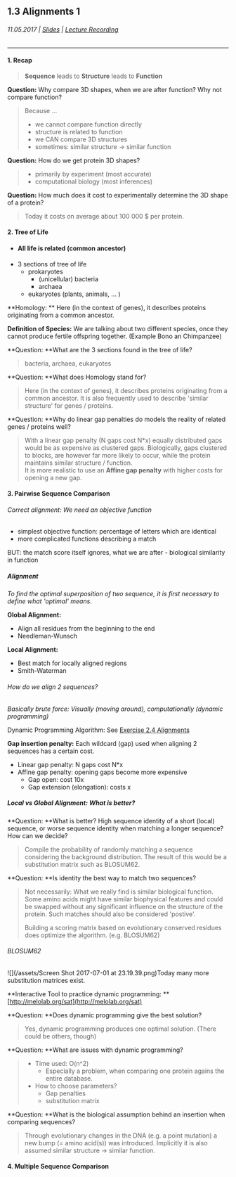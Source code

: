 ## 1.3 Alignments 1

###### 11.05.2017 \| [Slides](https://www.rostlab.org/sites/default/files/fileadmin/teaching/SoSe17/PP1CS/cb1e_20170511_alignments1.pdf) \| [Lecture Recording](https://www.youtube.com/watch?v=-yN2iBQnzeQ&index=3&list=PLg46T0OlBIJ9abbsmUL-ux24DCpoUlC1J)

---

#### 1. Recap

> **Sequence** leads to **Structure** leads to **Function**

**Question:** Why compare 3D shapes, when we are after function? Why not compare function?

> Because ...
>
> * we cannot compare function directly
> * structure is related to function
> * we CAN compare 3D structures
> * sometimes: similar structure -&gt; similar function

**Question:** How do we get protein 3D shapes?

> * primarily by experiment \(most accurate\)
> * computational biology \(most inferences\)

**Question:** How much does it cost to experimentally determine the 3D shape of a protein?

> Today it costs on average about 100 000 $ per protein.

#### 2. Tree of Life

* #### All life is related \(common ancestor\)
* 3 sections of tree of life
  * prokaryotes
    * \(unicellular\) bacteria
    * archaea
  * eukaryotes \(plants, animals, ... \)

**Homology: ** Here \(in the context of genes\), it describes proteins originating from a common ancestor.

**Definition of Species:** We are talking about two different species, once they cannot produce fertile offspring together. \(Example Bono an Chimpanzee\)

**Question: **What are the 3 sections found in the tree of life?

> bacteria, archaea, eukaryotes

**Question: **What does Homology stand for?

> Here \(in the context of genes\), it describes proteins originating from a common ancestor. It is also frequently used to describe 'similar structure' for genes / proteins.

**Question: **Why do linear gap penalties do models the reality of related genes / proteins well?

> With a linear gap penalty \(N gaps cost N\*x\) equally distributed gaps would be as expensive as clustered gaps. Biologically, gaps clustered to blocks, are however far more likely to occur, while the protein maintains similar structure / function.  
> It is more realistic to use an **Affine gap penalty** with higher costs for opening a new gap.



#### 3. Pairwise Sequence Comparison

###### Correct alignment: We need an objective function

* simplest objective function: percentage of letters which are identical
* more complicated functions describing a match 

BUT: the match score itself ignores, what we are after - biological similarity in function

##### Alignment

_To find the optimal superposition of two sequence, it is first necessary to define what 'optimal' means._

**Global Alignment:**

* Align all residues from the beginning to the end
* Needleman-Wunsch

**Local Alignment:**

* Best match for locally aligned regions
* Smith-Waterman

###### How do we align 2 sequences?

_Basically brute force: Visually \(moving around\), computationally \(dynamic programming\)_

Dynamic Programming Algorithm: See [Exercise 2.4 Alignments](/exercises/24-alignments.md)

**Gap insertion penalty:** Each wildcard \(gap\) used when aligning 2 sequences has a certain cost.

* Linear gap penalty: N gaps cost N\*x
* Affine gap penalty: opening gaps become more expensive
  * Gap open: cost 10x
  * Gap extension \(elongation\): costs x

##### Local vs Global Alignment: What is better?

**Question: **What is better? High sequence identity of a short \(local\) sequence, or worse sequence identity when matching a longer sequence? How can we decide?

> Compile the probability of randomly matching a sequence considering the background distribution. The result of this would be a substitution matrix such as BLOSUM62.

**Question: **Is identity the best way to match two sequences?

> Not necessarily: What we really find is similar biological function. Some amino acids might have similar biophysical features and could be swapped without any significant influence on the structure of the protein. Such matches should also be considered 'postive'.
>
> Building a scoring matrix based on evolutionary conserved residues does optimize the algorithm. \(e.g. BLOSUM62\)

###### BLOSUM62

![](/assets/Screen Shot 2017-07-01 at 23.19.39.png)Today many more substitution matrices exist.

**Interactive Tool to practice dynamic programming: **[http://melolab.org/sat](http://melolab.org/sat)

**Question: **Does dynamic programming give the best solution?

> Yes, dynamic programming produces one optimal solution. \(There could be others, though\)

**Question: **What are issues with dynamic programming?

> * Time used: O\(n^2\)
>   * Especially a problem, when comparing one protein agains the entire database.
> * How to choose parameters?
>   * Gap penalties
>   * substitution matrix

**Question: **What is the biological assumption behind an insertion when comparing sequences?

> Through evolutionary changes in the DNA \(e.g. a point mutation\) a new bump \(= amino acid\(s\)\) was introduced. Implicitly it is also assumed similar structure -&gt; similar function.



#### 4. Multiple Sequence Comparison



